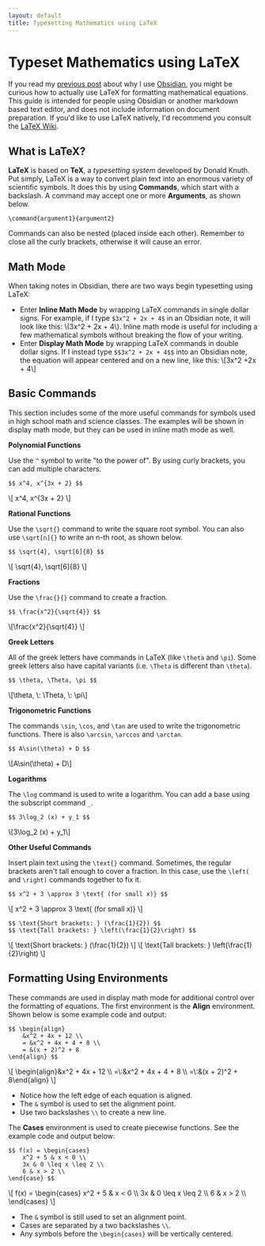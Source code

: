 ```yaml
---
layout: default
title: Typesetting Mathematics using LaTeX
---
```


# Typeset Mathematics using LaTeX

If you read my <a href="why-obsidian.html">previous post</a> about why I use <a href="https://obsidian.md/">Obsidian</a>, you might be curious how to actually use LaTeX for formatting mathematical equations. This guide is intended for people using Obsidian or another markdown based text editor, and does not include information on document preparation. If you'd like to use LaTeX natively, I'd recommend you consult the [LaTeX Wiki](https://en.wikibooks.org/wiki/LaTeX/Introduction).

## What is LaTeX?

**LaTeX** is based on **TeX**, a *typesetting system* developed by Donald Knuth. Put simply, LaTeX is a way to convert plain text into an enormous variety of scientific symbols. It does this by using **Commands**, which start with a backslash. A command may accept one or more **Arguments**, as shown below.

```
\command{argument1}{argument2}
```
Commands can also be nested (placed inside each other). Remember to close all the curly brackets, otherwise it will cause an error. 

## Math Mode

When taking notes in Obsidian, there are two ways begin typesetting using LaTeX:
- Enter **Inline Math Mode** by wrapping LaTeX commands in single dollar signs. For example, if I type `$3x^2 + 2x + 4$` in an Obsidian note, it will look like this: \\(3x^2 + 2x + 4\\). Inline math mode is useful for including a few mathematical symbols without breaking the flow of your writing.
- Enter **Display Math Mode** by wrapping LaTeX commands in double dollar signs. If I instead type `$$3x^2 + 2x + 4$$` into an Obsidian note, the equation will appear centered and on a new line, like this:
\\[3x^2 +2x + 4\\]

## Basic Commands 

This section includes some of the more useful commands for symbols used in high school math and science classes. The examples will be shown in display math mode, but they can be used in inline math mode as well.

**Polynomial Functions**

Use the `^` symbol to write "to the power of". By using curly brackets, you can add multiple characters.
```
$$ x^4, x^{3x + 2} $$
```
\\[ x^4, x^{3x + 2} \\]

**Rational Functions**

Use the `\sqrt{}` command to write the square root symbol. You can also use `\sqrt[n]{}` to write an n-th root, as shown below.
```
$$ \sqrt{4}, \sqrt[6]{8} $$
```
\\[ \sqrt{4}, \sqrt[6]{8} \\]

**Fractions**

Use the `\frac{}{}` command to create a fraction. 
```
$$ \frac{x^2}{\sqrt{4}} $$
```
\\[\frac{x^2}{\sqrt{4}} \\]

**Greek Letters**

All of the greek letters have commands in LaTeX (like `\theta` and `\pi`). Some greek letters also have capital variants (i.e. `\Theta` is different than `\theta`).
```
$$ \theta, \Theta, \pi $$
```
\\[\theta, \\: \Theta, \\: \pi\\]

**Trigonometric Functions**

The commands `\sin`, `\cos`, and `\tan` are used to write the trigonometric functions. There is also `\arcsin`, `\arccos` and `\arctan`.
```
$$ A\sin(\theta) + D $$
```
\\[A\sin(\theta) + D\\]

**Logarithms**

The `\log` command is used to write a logarithm. You can add a base using the subscript command `_`.
```
$$ 3\log_2 (x) + y_1 $$
```
\\[3\log\_2 (x) + y\_1\\]

**Other Useful Commands**

Insert plain text using the `\text{}` command. Sometimes, the regular brackets aren't tall enough to cover a fraction. In this case, use the `\left(` and `\right)` commands together to fix it.
```
$$ x^2 + 3 \approx 3 \text{ (for small x)} $$
```
\\[ x^2 + 3 \approx 3 \text{ (for small x)} \\]
```
$$ \text{Short brackets: } (\frac{1}{2}) $$
$$ \text{Tall brackets: } \left(\frac{1}{2}\right) $$
```
\\[ \text{Short brackets: } (\frac{1}{2}) \\]
\\[ \text{Tall brackets: } \left(\frac{1}{2}\right) \\]


## Formatting Using Environments

These commands are used in display math mode for additional control over the formatting of equations. The first environment is the **Align** environment. Shown below is some example code and output:
```
$$ \begin{align}
    &x^2 + 4x + 12 \\
    = &x^2 + 4x + 4 + 8 \\
    = &(x + 2)^2 + 8
\end{align} $$
```
\\[ \begin{align}&x^2 + 4x + 12 \\\\ =\\:&x^2 + 4x + 4 + 8 \\\\ =\\:&(x + 2)^2 + 8\end{align} \\]

- Notice how the left edge of each equation is aligned.
- The `&` symbol is used to set the alignment point. 
- Use two backslashes `\\` to create a new line.

The **Cases** environment is used to create piecewise functions. See the example code and output below:
```
$$ f(x) = \begin{cases}
    x^2 + 5 & x < 0 \\
    3x & 0 \leq x \leq 2 \\
    6 & x > 2 \\
\end{case} $$
```
\\[ f(x) = \begin{cases} x^2 + 5 & x < 0 \\\\ 3x & 0 \leq x \leq 2 \\\\ 6 & x > 2 \\\\ \end{cases} \\]

- The `&` symbol is still used to set an alignment point.
- Cases are separated by a two backslashes `\\`.
- Any symbols before the `\begin{cases}` will be vertically centered.


